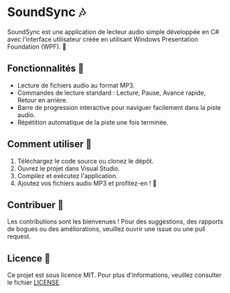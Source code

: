 # SoundSync 🎶

SoundSync est une application de lecteur audio simple développée en C# avec l'interface utilisateur créée en utilisant Windows Presentation Foundation (WPF). 🎵

## Fonctionnalités 🚀

- Lecture de fichiers audio au format MP3.
- Commandes de lecture standard : Lecture, Pause, Avance rapide, Retour en arrière.
- Barre de progression interactive pour naviguer facilement dans la piste audio.
- Répétition automatique de la piste une fois terminée.

## Comment utiliser 📝

1. Téléchargez le code source ou clonez le dépôt.
2. Ouvrez le projet dans Visual Studio.
3. Compilez et exécutez l'application.
4. Ajoutez vos fichiers audio MP3 et profitez-en ! 🎉

## Contribuer 🤝

Les contributions sont les bienvenues ! Pour des suggestions, des rapports de bogues ou des améliorations, veuillez ouvrir une issue ou une pull request.

## Licence 📄

Ce projet est sous licence MIT. Pour plus d'informations, veuillez consulter le fichier [LICENSE](LICENSE).

